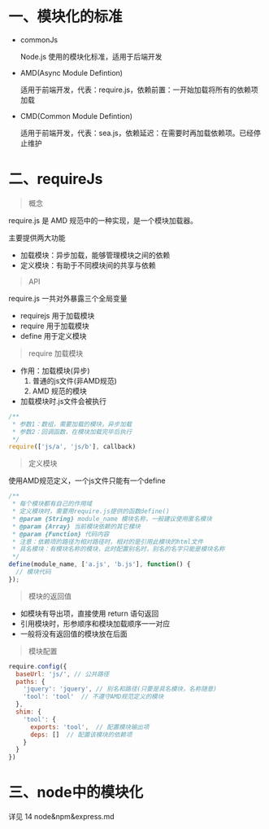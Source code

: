 # 一、模块化的标准

+ commonJs

  Node.js 使用的模块化标准，适用于后端开发

+ AMD(Async Module Defintion)

  适用于前端开发，代表：require.js，依赖前置：一开始加载将所有的依赖项加载

+ CMD(Common Module Defintion)

  适用于前端开发，代表：sea.js，依赖延迟：在需要时再加载依赖项。已经停止维护

# 二、requireJs

> 概念

require.js 是 AMD 规范中的一种实现，是一个模块加载器。

主要提供两大功能

+ 加载模块：异步加载，能够管理模块之间的依赖
+ 定义模块：有助于不同模块间的共享与依赖



> API

require.js 一共对外暴露三个全局变量

+ requirejs 用于加载模块
+ require 用于加载模块
+ define 用于定义模块



> require 加载模块

+ 作用：加载模块(异步)
  1. 普通的js文件(非AMD规范)
  2. AMD 规范的模块
+ 加载模块时.js文件会被执行

```js
/**
 * 参数1：数组，需要加载的模块，异步加载
 * 参数2：回调函数，在模块加载完毕后执行
 */
require(['js/a', 'js/b'], callback)
```



> 定义模块

使用AMD规范定义，一个js文件只能有一个define

```js
/**
 * 每个模块都有自己的作用域
 * 定义模块时，需要用require.js提供的函数define()
 * @param {String} module_name 模块名称，一般建议使用匿名模块
 * @param {Array} 当前模块依赖的其它模块
 * @param {Function} 代码内容
 * 注意：依赖项的路径为相对路径时，相对的是引用此模块的html文件
 * 具名模块：有模块名称的模块，此时配置别名时，别名的名字只能是模块名称
 */
define(module_name, ['a.js', 'b.js'], function() {
  // 模块代码
});
```



> 模块的返回值

+ 如模块有导出项，直接使用 return 语句返回
+ 引用模块时，形参顺序和模块加载顺序一一对应
+ 一般将没有返回值的模块放在后面



> 模块配置

```js
require.config({
  baseUrl: 'js/', // 公共路径
  paths: {
    'jquery': 'jquery', // 别名和路径(只要是具名模块，名称随意)
    'tool': 'tool'  // 不遵守AMD规范定义的模块
  },
  shim: {
    'tool': {
      exports: 'tool',  // 配置模块输出项
      deps: []  // 配置该模块的依赖项
    }
  }
})
```





# 三、node中的模块化

详见 14  node&npm&express.md